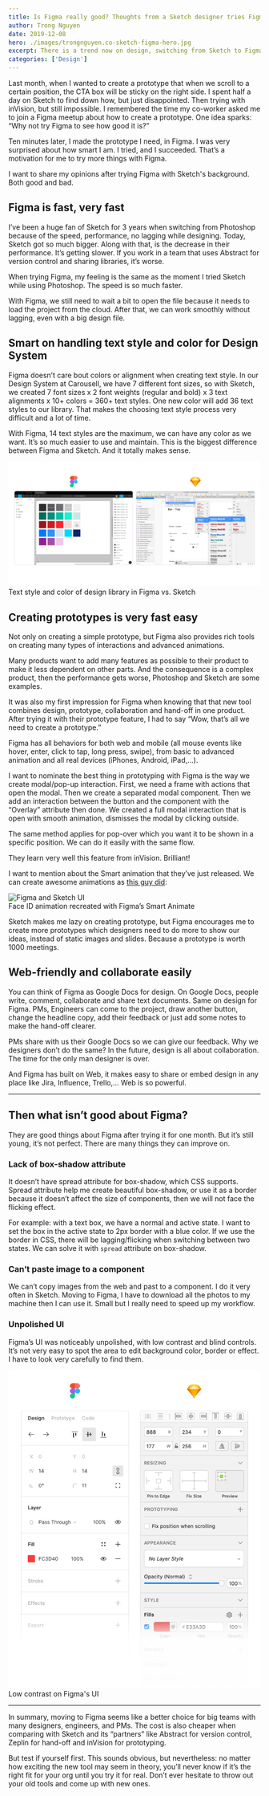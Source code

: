 ```yaml
---
title: Is Figma really good? Thoughts from a Sketch designer tries Figma
author: Trong Nguyen
date: 2019-12-08
hero: ./images/trongnguyen.co-sketch-figma-hero.jpg
excerpt: There is a trend now on design, switching from Sketch to Figma. But is Figma that good?
categories: ['Design']
---
```


<p class="dropcap">Last month, when I wanted to create a prototype that when we scroll to a certain position, the CTA box will be sticky on the right side. I spent half a day on Sketch to find down how, but just disappointed. Then trying with inVision, but still impossible. I remembered the time my co-worker asked me to join a Figma meetup about how to create a prototype. One idea sparks: “Why not try  Figma to see how good it is?” </p>

Ten minutes later, I made the prototype I need, in Figma. I was very surprised about how smart I am. I tried, and I succeeded. That’s a motivation for me to try more things with Figma.

I want to share my opinions after trying Figma with Sketch's background. Both good and bad.


## Figma is fast, very fast
I’ve been a huge fan of Sketch for 3 years when switching from Photoshop because of the speed, performance, no lagging while designing. Today, Sketch got so much bigger. Along with that, is the decrease in their performance. It’s getting slower. If you work in a team that uses Abstract for version control and sharing libraries, it’s worse.

When trying Figma, my feeling is the same as the moment I tried Sketch while using Photoshop. The speed is so much faster.

With Figma, we still need to wait a bit to open the file because it needs to load the project from the cloud. After that, we can work smoothly without lagging, even with a big design file.


## Smart on handling text style and color for Design System
Figma doesn’t care bout colors or alignment when creating text style. In our Design System at Carousell, we have 7 different font sizes, so with Sketch, we created 7 font sizes x 2 font weights (regular and bold) x 3 text alignments x 10+ colors = 360+ text styles. One new color will add 36 text styles to our library. That makes the choosing text style process very difficult and a lot of time.

With Figma, 14 text styles are the maximum, we can have any color as we want. It’s so much easier to use and maintain. This is the biggest difference between Figma and Sketch. And it totally makes sense.

<div class="Image__Small">
  <img src="./images/trongnguyen.co-figma-sketch-design-system.jpg" alt="Figma and Sketch UI" />
  <figcaption>Text style and color of design library in Figma vs. Sketch</figcaption>
</div>


## Creating prototypes is very fast easy
Not only on creating a simple prototype, but Figma also provides rich tools on creating many types of interactions and advanced animations.

Many products want to add many features as possible to their product to make it less dependent on other parts. And the consequence is a complex product, then the performance gets worse, Photoshop and Sketch are some examples.

It was also my first impression for Figma when knowing that that new tool combines design, prototype, collaboration and hand-off in one product. After trying it with their prototype feature, I had to say “Wow, that’s all we need to create a prototype.”

Figma has all behaviors for both web and mobile (all mouse events like hover, enter, click to tap, long press, swipe), from basic to advanced animation and all real devices (iPhones, Android, iPad,…).

I want to nominate the best thing in prototyping with Figma is the way we create modal/pop-up interaction. First, we need a frame with actions that open the modal. Then we create a separated modal component. Then we add an interaction between the button and the component with the “Overlay” attribute then done. We created a full modal interaction that is open with smooth animation, dismisses the modal by clicking outside.

The same method applies for pop-over which you want it to be shown in a specific position. We can do it easily with the same flow.

They learn very well this feature from inVision. Brilliant!

I want to mention about the Smart animation that they’ve just released. We can create awesome animations as [this guy did](https://uxdesign.cc/ios-animations-with-figmas-smart-animate-954c13a30cad):

<div class="Image__Small">
  <img src="https://miro.medium.com/max/1200/1*zFnRnX-nOHddI2627sR0Yw.gif" alt="Figma and Sketch UI" />
  <figcaption>Face ID animation recreated with Figma’s Smart Animate</figcaption>
</div>


Sketch makes me lazy on creating prototype, but Figma encourages me to create more prototypes which designers need to do more to show our ideas, instead of static images and slides. Because a prototype is worth 1000 meetings.


## Web-friendly and collaborate easily

You can think of Figma as Google Docs for design. On Google Docs, people write, comment, collaborate and share text documents. Same on design for Figma. PMs, Engineers can come to the project, draw another button, change the headline copy, add their feedback or just add some notes to make the hand-off clearer.

PMs share with us their Google Docs so we can give our feedback. Why we designers don’t do the same? In the future, design is all about collaboration. The time for the only man designer is over.

And Figma has built on Web, it makes easy to share or embed design in any place like Jira, Influence, Trello,… Web is so powerful.

---

## Then what isn’t good about Figma?

They are good things about Figma after trying it for one month. But it’s still young, it’s not perfect. There are many things they can improve on.

### Lack of box-shadow attribute

It doesn’t have spread attribute for box-shadow, which CSS supports. Spread attribute help me create beautiful box-shadow, or use it as a border because it doesn’t affect the size of components, then we will not face the flicking effect.

For example: with a text box, we have a normal and active state. I want to set the box in the active state to 2px border with a blue color. If we use the border in CSS, there will be lagging/flicking when switching between two states. We can solve it with `spread` attribute on box-shadow.

### Can’t paste image to a component

We can’t copy images from the web and past to a component. I do it very often in Sketch. Moving to Figma, I have to download all the photos to my machine then I can use it. Small but I really need to speed up my workflow.

### Unpolished UI

Figma’s UI was noticeably unpolished, with low contrast and blind controls. It’s not very easy to spot the area to edit background color, border or effect. I have to look very carefully to find them.

<div class="Image__Small">
  <img src="./images/trongnguyen.co-figma-sketch-ui.jpg" alt="Figma and Sketch UI" />
  <figcaption>Low contrast on Figma's UI</figcaption>
</div>

- - - -

In summary, moving to Figma seems like a better choice for big teams with many designers, engineers, and PMs. The cost is also cheaper when comparing with Sketch and its “partners” like Abstract for version control, Zeplin for hand-off and inVision for prototyping.

But test if yourself first. This sounds obvious, but nevertheless: no matter how exciting the new tool may seem in theory, you’ll never know if it’s the right fit for your org until you try it for real. Don’t ever hesitate to throw out your old tools and come up with new ones.
